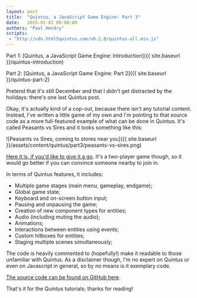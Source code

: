 ```yaml
---
layout: post
title:  "Quintus, a JavaScript Game Engine: Part 3"
date:   2015-01-02 00:00:00
authors: "Paul Hendry"
scripts:
 - "http://cdn.html5quintus.com/v0.2.0/quintus-all.min.js"
---
```



Part 1: [Quintus, a JavaScript Game Engine: Introduction]({{ site.baseurl }}/quintus-introduction)

Part 2: [Quintus, a JavaScript Game Engine: Part 2]({{ site.baseurl }}/quintus-part-2)

Pretend that it's still December and that I didn't get distracted by the
holidays: there's one last Quintus post.

Okay, it's actually kind of a cop-out, because there isn't any tutorial
content. Instead, I've written a little game of my own and I'm
pointing to that source code as a more full-featured example of what can be
done in Quintus. It's called Peasants vs Sires and it looks something like
this:

![Peasants vs Sires, coming to stores near you]({{ site.baseurl }}/assets/content/quintus/part3/peasants-vs-sires.png)

[Here it is, if you'd like to give it a go](http://pshendry.github.io/peasants-vs-sires/).
It's a two-player game though, so it would go better if you can convince someone
nearby to join in.

In terms of Quintus features, it includes:

* Multiple game stages (main menu, gameplay, endgame);
* Global game state;
* Keyboard and on-screen button input;
* Pausing and unpausing the game;
* Creation of new component types for entities;
* Audio (including muting the audio);
* Animations;
* Interactions between entities using events;
* Custom hitboxes for entities;
* Staging multiple scenes simultaneously;

The code is heavily commented to (hopefully!) make it readable to those
unfamiliar with Quintus. As a disclaimer though, I'm no expert on Quintus or
even on Javascript in general, so by no means is it exemplary code.

[The source code can be found on GitHub here](https://github.com/pshendry/peasants-vs-sires/blob/master/src/peasants-vs-sires.js).

That's it for the Quintus tutorials; thanks for reading!
